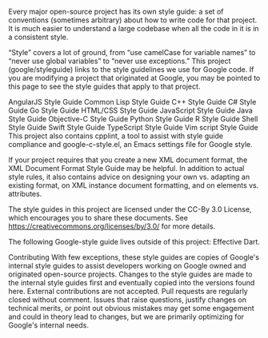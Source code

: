 Every major open-source project has its own style guide: a set of conventions (sometimes arbitrary) about how to write code for that project. It is much easier to understand a large codebase when all the code in it is in a consistent style.

“Style” covers a lot of ground, from “use camelCase for variable names” to “never use global variables” to “never use exceptions.” This project (google/styleguide) links to the style guidelines we use for Google code. If you are modifying a project that originated at Google, you may be pointed to this page to see the style guides that apply to that project.

AngularJS Style Guide
Common Lisp Style Guide
C++ Style Guide
C# Style Guide
Go Style Guide
HTML/CSS Style Guide
JavaScript Style Guide
Java Style Guide
Objective-C Style Guide
Python Style Guide
R Style Guide
Shell Style Guide
Swift Style Guide
TypeScript Style Guide
Vim script Style Guide
This project also contains cpplint, a tool to assist with style guide compliance and google-c-style.el, an Emacs settings file for Google style.

If your project requires that you create a new XML document format, the XML Document Format Style Guide may be helpful. In addition to actual style rules, it also contains advice on designing your own vs. adapting an existing format, on XML instance document formatting, and on elements vs. attributes.

The style guides in this project are licensed under the CC-By 3.0 License, which encourages you to share these documents. See https://creativecommons.org/licenses/by/3.0/ for more details.

The following Google-style guide lives outside of this project: Effective Dart.

Contributing
With few exceptions, these style guides are copies of Google's internal style guides to assist developers working on Google owned and originated open-source projects. Changes to the style guides are made to the internal style guides first and eventually copied into the versions found here. External contributions are not accepted. Pull requests are regularly closed without comment. Issues that raise questions, justify changes on technical merits, or point out obvious mistakes may get some engagement and could in theory lead to changes, but we are primarily optimizing for Google's internal needs.

